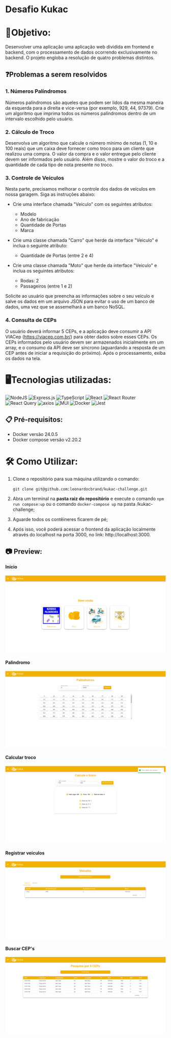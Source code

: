 # Desafio Kukac

# 🎯Objetivo:

Desenvolver uma aplicação uma aplicação web dividida em frontend e backend, com o processamento de dados ocorrendo exclusivamente no backend. O projeto engloba a resolução de quatro problemas distintos.

## ❓Problemas a serem resolvidos

### 1. Números Palíndromos

Números palíndromos são aqueles que podem ser lidos da mesma maneira da esquerda para a direita e vice-versa (por exemplo, 929, 44, 97379). Crie um algoritmo que imprima todos os números palíndromos dentro de um intervalo escolhido pelo usuário.

### 2. Cálculo de Troco

Desenvolva um algoritmo que calcule o número mínimo de notas (1, 10 e 100 reais) que um caixa deve fornecer como troco para um cliente que realizou uma compra. O valor da compra e o valor entregue pelo cliente devem ser informados pelo usuário. Além disso, mostre o valor do troco e a quantidade de cada tipo de nota presente no troco.

### 3. Controle de Veículos

Nesta parte, precisamos melhorar o controle dos dados de veículos em nossa garagem. Siga as instruções abaixo:

- Crie uma interface chamada "Veiculo" com os seguintes atributos:
  - Modelo
  - Ano de fabricação
  - Quantidade de Portas
  - Marca

- Crie uma classe chamada "Carro" que herde da interface "Veiculo" e inclua o seguinte atributo:
  - Quantidade de Portas (entre 2 e 4)

- Crie uma classe chamada "Moto" que herde da interface "Veiculo" e inclua os seguintes atributos:
  - Rodas: 2
  - Passageiros (entre 1 e 2)

Solicite ao usuário que preencha as informações sobre o seu veículo e salve os dados em um arquivo JSON para evitar o uso de um banco de dados, uma vez que se assemelhará a um banco NoSQL.

### 4. Consulta de CEPs

O usuário deverá informar 5 CEPs, e a aplicação deve consumir a API VIACep (https://viacep.com.br/) para obter dados sobre esses CEPs. Os CEPs informados pelo usuário devem ser armazenados inicialmente em um array, e o consumo da API deve ser síncrono (aguardando a resposta de um CEP antes de iniciar a requisição do próximo). Após o processamento, exiba os dados na tela.
  
# 🖥️Tecnologias utilizadas:
  
![NodeJS](https://img.shields.io/badge/node.js-6DA55F?style=for-the-badge&logo=node.js&logoColor=white)
![Express.js](https://img.shields.io/badge/express.js-%23404d59.svg?style=for-the-badge&logo=express&logoColor=%2361DAFB)
![TypeScript](https://img.shields.io/badge/typescript-%23007ACC.svg?style=for-the-badge&logo=typescript&logoColor=white)
![React](https://img.shields.io/badge/react-%2320232a.svg?style=for-the-badge&logo=react&logoColor=%2361DAFB)
![React Router](https://img.shields.io/badge/React_Router-CA4245?style=for-the-badge&logo=react-router&logoColor=white)
![React Query](https://img.shields.io/badge/-React%20Query-FF4154?style=for-the-badge&logo=react%20query&logoColor=white)
![axios](https://img.shields.io/badge/axios-5A29E4?style=for-the-badge&logo=axios&logoColor=white)
![MUI](https://img.shields.io/badge/MUI-%230081CB.svg?style=for-the-badge&logo=mui&logoColor=white)
![Docker](https://img.shields.io/badge/docker-%230db7ed.svg?style=for-the-badge&logo=docker&logoColor=white)
![Jest](https://img.shields.io/badge/-jest-%23C21325?style=for-the-badge&logo=jest&logoColor=white)


## 📋 Pré-requisitos:

- Docker versão 24.0.5
- Docker compose versão v2.20.2

# 🛠️ Como Utilizar:

1. Clone o repositório para sua máquina utilizando o comando:
  
	`git clone git@github.com:leonardocbrand/kukac-challenge.git`

2. Abra um terminal na **pasta raiz do repositório** e execute o comando <code>npm run compose:up</code> ou o comando <code>docker-compose up</code> na pasta /kukac-challenge;

3. Aguarde todos os contêineres ficarem de pé;

4. Após isso, você poderá acessar o frontend da aplicação localmente através do localhost na porta 3000, no link: <link>http://localhost:3000</link>.

## 📷 Preview:

#### Início
![alt text](./preview/tela1.png)

#### Palindromo
![alt text](./preview/tela2.png)

#### Calcular troco
![alt text](./preview/tela3.png)

#### Registrar veículos
![alt text](./preview/tela4.png)

#### Buscar CEP's
![alt text](./preview/tela5.png)
